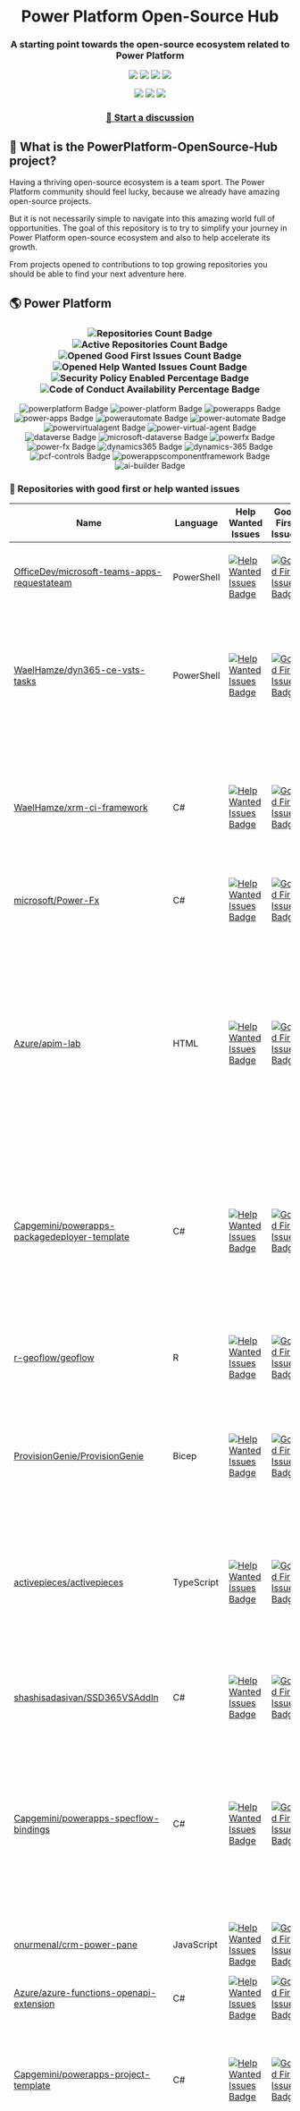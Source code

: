 <p align="center">
    <h1 align="center">
        Power Platform Open-Source Hub
    </h1>
    <h3 align="center">
        A starting point towards the open-source ecosystem related to Power Platform
    </h3>
</p>

<p align="center">
    <a href="https://github.com/rpothin/PowerPlatform-OpenSource-Hub/blob/main/LICENSE" alt="Repository License">
        <img src="https://img.shields.io/github/license/rpothin/PowerPlatform-OpenSource-Hub?color=yellow&label=License" /></a>
    <a href="#watchers" alt="Watchers">
        <img src="https://img.shields.io/github/watchers/rpothin/PowerPlatform-OpenSource-Hub?style=social" /></a>
    <a href="#forks" alt="Forks">
        <img src="https://img.shields.io/github/forks/rpothin/PowerPlatform-OpenSource-Hub?style=social" /></a>
    <a href="#stars" alt="Stars">
        <img src="https://img.shields.io/github/stars/rpothin/PowerPlatform-OpenSource-Hub?style=social" /></a>
</p>

<p align="center">
    <a href="https://github.com/rpothin/PowerPlatform-OpenSource-Hub/actions/workflows/update-github-repositories-details.yml" alt="Update repositories details">
        <img src="https://github.com/rpothin/PowerPlatform-OpenSource-Hub/actions/workflows/update-github-repositories-details.yml/badge.svg" /></a>
    <a href="https://github.com/rpothin/PowerPlatform-OpenSource-Hub/actions/workflows/update-readme-with-github-repositories-details.yml" alt="Update README">
        <img src="https://github.com/rpothin/PowerPlatform-OpenSource-Hub/actions/workflows/update-readme-with-github-repositories-details.yml/badge.svg" /></a>
    <a href="https://github.com/rpothin/PowerPlatform-OpenSource-Hub/actions/workflows/pages/pages-build-deployment" alt="Update website">
        <img src="https://github.com/rpothin/PowerPlatform-OpenSource-Hub/actions/workflows/pages/pages-build-deployment/badge.svg" /></a>
</p>

<h3 align="center">
  <a href="https://github.com/rpothin/PowerPlatform-OpenSource-Hub/discussions/new/choose">📢 Start a discussion</a>
</h3>

## 🏡 What is the PowerPlatform-OpenSource-Hub project?

Having a thriving open-source ecosystem is a team sport.
The Power Platform community should feel lucky, because we already have amazing open-source projects.

But it is not necessarily simple to navigate into this amazing world full of opportunities.
The goal of this repository is to try to simplify your journey in Power Platform open-source ecosystem and also to help accelerate its growth.

From projects opened to contributions to top growing repositories you should be able to find your next adventure here.

## 🌎 Power Platform 

<!--START_SECTION:summary-->
<h3 align='center'>
  <img alt='Repositories Count Badge' src='https://img.shields.io/badge/Repositories-207-602890'>
  <img alt='Active Repositories Count Badge' src='https://img.shields.io/badge/Active_Repositories-132-A24FBF'>
  <img alt='Opened Good First Issues Count Badge' src='https://img.shields.io/badge/Good_First_Issues-15-green'>
  <img alt='Opened Help Wanted Issues Count Badge' src='https://img.shields.io/badge/Help_Wanted_Issues-18-blue'>
  <br/>
  <img alt='Security Policy Enabled Percentage Badge' src='https://img.shields.io/badge/Security_Policy_Enabled_Percentage-22-orange'>
  <img alt='Code of Conduct Availability Percentage Badge' src='https://img.shields.io/badge/Code_of_Conduct_Availability_Percentage-30-9F2B63'>
</h3>

<p align='center'>
  <img alt='powerplatform Badge' src='https://img.shields.io/badge/powerplatform-C37013'>
  <img alt='power-platform Badge' src='https://img.shields.io/badge/power--platform-94DCDE'>
  <img alt='powerapps Badge' src='https://img.shields.io/badge/powerapps-9190CE'>
  <img alt='power-apps Badge' src='https://img.shields.io/badge/power--apps-B54A8D'>
  <img alt='powerautomate Badge' src='https://img.shields.io/badge/powerautomate-9363DA'>
  <img alt='power-automate Badge' src='https://img.shields.io/badge/power--automate-868EF3'>
  <img alt='powervirtualagent Badge' src='https://img.shields.io/badge/powervirtualagent-2C39A1'>
  <img alt='power-virtual-agent Badge' src='https://img.shields.io/badge/power--virtual--agent-BB949B'>
  <img alt='dataverse Badge' src='https://img.shields.io/badge/dataverse-518A4D'>
  <img alt='microsoft-dataverse Badge' src='https://img.shields.io/badge/microsoft--dataverse-07270B'>
  <img alt='powerfx Badge' src='https://img.shields.io/badge/powerfx-29E21F'>
  <img alt='power-fx Badge' src='https://img.shields.io/badge/power--fx-9E0884'>
  <img alt='dynamics365 Badge' src='https://img.shields.io/badge/dynamics365-09D895'>
  <img alt='dynamics-365 Badge' src='https://img.shields.io/badge/dynamics--365-B56BEA'>
  <img alt='pcf-controls Badge' src='https://img.shields.io/badge/pcf--controls-61EBE6'>
  <img alt='powerappscomponentframework Badge' src='https://img.shields.io/badge/powerappscomponentframework-D9F663'>
  <img alt='ai-builder Badge' src='https://img.shields.io/badge/ai--builder-FEC60F'>
</p>
<!--END_SECTION:summary-->

### 💭 Repositories with good first or help wanted issues

<!--START_SECTION:repositories-opened-to-contribution-->
|Name|Language|Help Wanted Issues|Good First Issues|Topics|
|----|--------|------------------|-----------------|------|
|[OfficeDev/microsoft-teams-apps-requestateam](https://github.com/OfficeDev/microsoft-teams-apps-requestateam)|PowerShell|[![Help Wanted Issues Badge](https://img.shields.io/badge/30-blue)](https://github.com/OfficeDev/microsoft-teams-apps-requestateam/labels/help%20wanted)|[![Good First Issues Badge](https://img.shields.io/badge/17-green)](https://github.com/OfficeDev/microsoft-teams-apps-requestateam/labels/good%20first%20issue)|![microsoft Badge](https://img.shields.io/badge/microsoft-24E165) ![microsoftteams Badge](https://img.shields.io/badge/microsoftteams-51F20D) ![powerapps Badge](https://img.shields.io/badge/powerapps-54A611) ![powerautomate Badge](https://img.shields.io/badge/powerautomate-6D03F6) ![logicapps Badge](https://img.shields.io/badge/logicapps-4CABC2) ![azure Badge](https://img.shields.io/badge/azure-0057F4)|
|[WaelHamze/dyn365-ce-vsts-tasks](https://github.com/WaelHamze/dyn365-ce-vsts-tasks)|PowerShell|[![Help Wanted Issues Badge](https://img.shields.io/badge/30-blue)](https://github.com/WaelHamze/dyn365-ce-vsts-tasks/labels/help%20wanted)|[![Good First Issues Badge](https://img.shields.io/badge/0-green)](https://github.com/WaelHamze/dyn365-ce-vsts-tasks/labels/good%20first%20issue)|![devops Badge](https://img.shields.io/badge/devops-339882) ![continuous-integration Badge](https://img.shields.io/badge/continuous--integration-0A7EDE) ![continuous-delivery Badge](https://img.shields.io/badge/continuous--delivery-A695F9) ![continuous-deployment Badge](https://img.shields.io/badge/continuous--deployment-5D9C80) ![dynamics-365 Badge](https://img.shields.io/badge/dynamics--365-E83C9C) ![powershell Badge](https://img.shields.io/badge/powershell-951731) ![msdyn365 Badge](https://img.shields.io/badge/msdyn365-6AA2DB) ![crm Badge](https://img.shields.io/badge/crm-E1152B) ![dynamics Badge](https://img.shields.io/badge/dynamics-581437) ![build-automation Badge](https://img.shields.io/badge/build--automation-DD52B3) ![release-automation Badge](https://img.shields.io/badge/release--automation-3B8FC4)|
|[WaelHamze/xrm-ci-framework](https://github.com/WaelHamze/xrm-ci-framework)|C#|[![Help Wanted Issues Badge](https://img.shields.io/badge/11-blue)](https://github.com/WaelHamze/xrm-ci-framework/labels/help%20wanted)|[![Good First Issues Badge](https://img.shields.io/badge/0-green)](https://github.com/WaelHamze/xrm-ci-framework/labels/good%20first%20issue)|![devops Badge](https://img.shields.io/badge/devops-FF2ED8) ![continuous-integration Badge](https://img.shields.io/badge/continuous--integration-62C0AB) ![continuous-delivery Badge](https://img.shields.io/badge/continuous--delivery-321941) ![continuous-deployment Badge](https://img.shields.io/badge/continuous--deployment-6CC43E) ![crm Badge](https://img.shields.io/badge/crm-15EED3) ![dynamics Badge](https://img.shields.io/badge/dynamics-95E1CD) ![msdyn365 Badge](https://img.shields.io/badge/msdyn365-FF9CDE) ![dynamics-365 Badge](https://img.shields.io/badge/dynamics--365-185E4D) ![powershell Badge](https://img.shields.io/badge/powershell-A5029E) ![scripts Badge](https://img.shields.io/badge/scripts-2BFDE4) ![build-automation Badge](https://img.shields.io/badge/build--automation-087BB5) ![release-automation Badge](https://img.shields.io/badge/release--automation-F1862B)|
|[microsoft/Power-Fx](https://github.com/microsoft/Power-Fx)|C#|[![Help Wanted Issues Badge](https://img.shields.io/badge/0-blue)](https://github.com/microsoft/Power-Fx/labels/help%20wanted)|[![Good First Issues Badge](https://img.shields.io/badge/9-green)](https://github.com/microsoft/Power-Fx/labels/good%20first%20issue)|![power-fx Badge](https://img.shields.io/badge/power--fx-1272A5) ![powerfx Badge](https://img.shields.io/badge/powerfx-60BA4D)|
|[Azure/apim-lab](https://github.com/Azure/apim-lab)|HTML|[![Help Wanted Issues Badge](https://img.shields.io/badge/4-blue)](https://github.com/Azure/apim-lab/labels/help%20wanted)|[![Good First Issues Badge](https://img.shields.io/badge/5-green)](https://github.com/Azure/apim-lab/labels/good%20first%20issue)|![api-rest Badge](https://img.shields.io/badge/api--rest-3FB8E1) ![api-management Badge](https://img.shields.io/badge/api--management-972158) ![oauth2 Badge](https://img.shields.io/badge/oauth2-DBD6CD) ![azure-api-management Badge](https://img.shields.io/badge/azure--api--management-EFA081) ![json-api Badge](https://img.shields.io/badge/json--api-BDF4F5) ![azure-active-directory Badge](https://img.shields.io/badge/azure--active--directory-72B92C) ![key-vault Badge](https://img.shields.io/badge/key--vault-860C6B) ![managed-identities Badge](https://img.shields.io/badge/managed--identities-19C670) ![microsoft Badge](https://img.shields.io/badge/microsoft-5299C8) ![powerapps Badge](https://img.shields.io/badge/powerapps-55C079) ![ci-cd Badge](https://img.shields.io/badge/ci--cd-95A0A2) ![azure-devops Badge](https://img.shields.io/badge/azure--devops-BE098E) ![azure-resource-manager Badge](https://img.shields.io/badge/azure--resource--manager-17D123) ![api-gateway Badge](https://img.shields.io/badge/api--gateway-E66BF6) ![api-documentation Badge](https://img.shields.io/badge/api--documentation-777B72) ![swagger Badge](https://img.shields.io/badge/swagger-74A472) ![openapi Badge](https://img.shields.io/badge/openapi-1DC3EB) ![azure-resource-templates Badge](https://img.shields.io/badge/azure--resource--templates-5CCC27)|
|[Capgemini/powerapps-packagedeployer-template](https://github.com/Capgemini/powerapps-packagedeployer-template)|C#|[![Help Wanted Issues Badge](https://img.shields.io/badge/0-blue)](https://github.com/Capgemini/powerapps-packagedeployer-template/labels/help%20wanted)|[![Good First Issues Badge](https://img.shields.io/badge/5-green)](https://github.com/Capgemini/powerapps-packagedeployer-template/labels/good%20first%20issue)|![dyanmics-365 Badge](https://img.shields.io/badge/dyanmics--365-844C4F) ![dynamics Badge](https://img.shields.io/badge/dynamics-8B8D83) ![dynamics-crm Badge](https://img.shields.io/badge/dynamics--crm-8B1051) ![alm Badge](https://img.shields.io/badge/alm-32254B) ![continuous-deployment Badge](https://img.shields.io/badge/continuous--deployment-3603E1) ![continuous-delivery Badge](https://img.shields.io/badge/continuous--delivery-76D340) ![powerapps Badge](https://img.shields.io/badge/powerapps-2C13E8) ![package-deployer Badge](https://img.shields.io/badge/package--deployer-A58500) ![power-apps Badge](https://img.shields.io/badge/power--apps-CC3508) ![power-platform Badge](https://img.shields.io/badge/power--platform-58F9B7) ![microsoft Badge](https://img.shields.io/badge/microsoft-403D19)|
|[r-geoflow/geoflow](https://github.com/r-geoflow/geoflow)|R|[![Help Wanted Issues Badge](https://img.shields.io/badge/5-blue)](https://github.com/r-geoflow/geoflow/labels/help%20wanted)|[![Good First Issues Badge](https://img.shields.io/badge/0-green)](https://github.com/r-geoflow/geoflow/labels/good%20first%20issue)|![r Badge](https://img.shields.io/badge/r-322EFB) ![geospatial Badge](https://img.shields.io/badge/geospatial-344CA4) ![spatial Badge](https://img.shields.io/badge/spatial-C3A70C) ![workflow Badge](https://img.shields.io/badge/workflow-B6E3B0) ![data Badge](https://img.shields.io/badge/data-8D50E1) ![metadata Badge](https://img.shields.io/badge/metadata-91ABBF) ![fair Badge](https://img.shields.io/badge/fair-E04D6D) ![inspire Badge](https://img.shields.io/badge/inspire-8B8202) ![iso Badge](https://img.shields.io/badge/iso-ABEE47) ![ogc Badge](https://img.shields.io/badge/ogc-52D298) ![orchestrator Badge](https://img.shields.io/badge/orchestrator-EB6E45) ![zenodo Badge](https://img.shields.io/badge/zenodo-4345B7) ![dataverse Badge](https://img.shields.io/badge/dataverse-CDBFA4) ![postgis Badge](https://img.shields.io/badge/postgis-4ED2F2) ![ocs Badge](https://img.shields.io/badge/ocs-97EA27)|
|[ProvisionGenie/ProvisionGenie](https://github.com/ProvisionGenie/ProvisionGenie)|Bicep|[![Help Wanted Issues Badge](https://img.shields.io/badge/3-blue)](https://github.com/ProvisionGenie/ProvisionGenie/labels/help%20wanted)|[![Good First Issues Badge](https://img.shields.io/badge/2-green)](https://github.com/ProvisionGenie/ProvisionGenie/labels/good%20first%20issue)|![microsoftteams Badge](https://img.shields.io/badge/microsoftteams-60A836) ![powerplatform Badge](https://img.shields.io/badge/powerplatform-1A194B) ![logicapps Badge](https://img.shields.io/badge/logicapps-A15E19) ![microsoft-teams Badge](https://img.shields.io/badge/microsoft--teams-61890D) ![azure Badge](https://img.shields.io/badge/azure-CFD3CB) ![microsoft Badge](https://img.shields.io/badge/microsoft-DC67F9) ![hacktoberfest Badge](https://img.shields.io/badge/hacktoberfest-2F8A63)|
|[activepieces/activepieces](https://github.com/activepieces/activepieces)|TypeScript|[![Help Wanted Issues Badge](https://img.shields.io/badge/4-blue)](https://github.com/activepieces/activepieces/labels/help%20wanted)|[![Good First Issues Badge](https://img.shields.io/badge/0-green)](https://github.com/activepieces/activepieces/labels/good%20first%20issue)|![no-code Badge](https://img.shields.io/badge/no--code-5256E6) ![business-automation Badge](https://img.shields.io/badge/business--automation-AF38D9) ![zapier Badge](https://img.shields.io/badge/zapier-1A1FAF) ![low-code Badge](https://img.shields.io/badge/low--code-CC1B96) ![automation Badge](https://img.shields.io/badge/automation-5D1133) ![typescript Badge](https://img.shields.io/badge/typescript-2B279B) ![self-hosted Badge](https://img.shields.io/badge/self--hosted-AE13BC) ![workflow Badge](https://img.shields.io/badge/workflow-B67019) ![n8n Badge](https://img.shields.io/badge/n8n-69756B) ![automation-tools Badge](https://img.shields.io/badge/automation--tools-72A35F) ![workflow-automation Badge](https://img.shields.io/badge/workflow--automation-EAEE07) ![enterprise-automation Badge](https://img.shields.io/badge/enterprise--automation-DC0BFC) ![llm Badge](https://img.shields.io/badge/llm-7753BF) ![workato Badge](https://img.shields.io/badge/workato-CB5AE7) ![powerautomate Badge](https://img.shields.io/badge/powerautomate-DEFCD7) ![tray Badge](https://img.shields.io/badge/tray-E59A09) ![agent Badge](https://img.shields.io/badge/agent-1A79E2) ![agents Badge](https://img.shields.io/badge/agents-2287AE) ![ai Badge](https://img.shields.io/badge/ai-7C1BCA)|
|[shashisadasivan/SSD365VSAddIn](https://github.com/shashisadasivan/SSD365VSAddIn)|C#|[![Help Wanted Issues Badge](https://img.shields.io/badge/2-blue)](https://github.com/shashisadasivan/SSD365VSAddIn/labels/help%20wanted)|[![Good First Issues Badge](https://img.shields.io/badge/2-green)](https://github.com/shashisadasivan/SSD365VSAddIn/labels/good%20first%20issue)|![d365fo Badge](https://img.shields.io/badge/d365fo-C01A94) ![d365 Badge](https://img.shields.io/badge/d365-CF3CC4) ![visual-studio-extension Badge](https://img.shields.io/badge/visual--studio--extension-DAA099) ![dynamics-365 Badge](https://img.shields.io/badge/dynamics--365-F1F9D4) ![hacktoberfest Badge](https://img.shields.io/badge/hacktoberfest-4572E0)|
|[Capgemini/powerapps-specflow-bindings](https://github.com/Capgemini/powerapps-specflow-bindings)|C#|[![Help Wanted Issues Badge](https://img.shields.io/badge/0-blue)](https://github.com/Capgemini/powerapps-specflow-bindings/labels/help%20wanted)|[![Good First Issues Badge](https://img.shields.io/badge/4-green)](https://github.com/Capgemini/powerapps-specflow-bindings/labels/good%20first%20issue)|![dynamics-365 Badge](https://img.shields.io/badge/dynamics--365-DC7073) ![dynamics Badge](https://img.shields.io/badge/dynamics-F2C4BA) ![dynamics-crm Badge](https://img.shields.io/badge/dynamics--crm-7E650F) ![specflow Badge](https://img.shields.io/badge/specflow-81F697) ![automated-testing Badge](https://img.shields.io/badge/automated--testing-ACD1CE) ![automated-tests Badge](https://img.shields.io/badge/automated--tests-3513A4) ![ui-testing Badge](https://img.shields.io/badge/ui--testing-EFEBFA) ![xrm Badge](https://img.shields.io/badge/xrm-D9C1F3) ![powerapps Badge](https://img.shields.io/badge/powerapps-E181C9) ![cds Badge](https://img.shields.io/badge/cds-BB8ACA) ![bindings Badge](https://img.shields.io/badge/bindings-487DEF) ![specflow-steps Badge](https://img.shields.io/badge/specflow--steps-330FB4) ![test-automation Badge](https://img.shields.io/badge/test--automation-2C937C) ![testing Badge](https://img.shields.io/badge/testing-7B43B5) ![specflow-bindings Badge](https://img.shields.io/badge/specflow--bindings-9930F3) ![uci Badge](https://img.shields.io/badge/uci-4F6DAF) ![power-apps Badge](https://img.shields.io/badge/power--apps-B1AC42) ![power-platform Badge](https://img.shields.io/badge/power--platform-0F0AE7) ![microsoft Badge](https://img.shields.io/badge/microsoft-71B49C)|
|[onurmenal/crm-power-pane](https://github.com/onurmenal/crm-power-pane)|JavaScript|[![Help Wanted Issues Badge](https://img.shields.io/badge/1-blue)](https://github.com/onurmenal/crm-power-pane/labels/help%20wanted)|[![Good First Issues Badge](https://img.shields.io/badge/3-green)](https://github.com/onurmenal/crm-power-pane/labels/good%20first%20issue)|![dynamics-crm Badge](https://img.shields.io/badge/dynamics--crm-FC15DD) ![dynamics-365 Badge](https://img.shields.io/badge/dynamics--365-16F9FC) ![browser-extension Badge](https://img.shields.io/badge/browser--extension-0C25D2) ![crm Badge](https://img.shields.io/badge/crm-84D58C)|
|[Azure/azure-functions-openapi-extension](https://github.com/Azure/azure-functions-openapi-extension)|C#|[![Help Wanted Issues Badge](https://img.shields.io/badge/0-blue)](https://github.com/Azure/azure-functions-openapi-extension/labels/help%20wanted)|[![Good First Issues Badge](https://img.shields.io/badge/4-green)](https://github.com/Azure/azure-functions-openapi-extension/labels/good%20first%20issue)|![azure-functions Badge](https://img.shields.io/badge/azure--functions-92A60A) ![swagger-ui Badge](https://img.shields.io/badge/swagger--ui-425D7F) ![hacktoberfest Badge](https://img.shields.io/badge/hacktoberfest-B932DA) ![azure Badge](https://img.shields.io/badge/azure-93FAEA) ![openapi Badge](https://img.shields.io/badge/openapi-5BE7F3) ![power-platform Badge](https://img.shields.io/badge/power--platform-4F7EA0)|
|[Capgemini/powerapps-project-template](https://github.com/Capgemini/powerapps-project-template)|C#|[![Help Wanted Issues Badge](https://img.shields.io/badge/0-blue)](https://github.com/Capgemini/powerapps-project-template/labels/help%20wanted)|[![Good First Issues Badge](https://img.shields.io/badge/3-green)](https://github.com/Capgemini/powerapps-project-template/labels/good%20first%20issue)|![powerapps Badge](https://img.shields.io/badge/powerapps-ECACD2) ![power-apps Badge](https://img.shields.io/badge/power--apps-436D98) ![dynamics-365 Badge](https://img.shields.io/badge/dynamics--365-527C81) ![dynamics Badge](https://img.shields.io/badge/dynamics-8F253B) ![dynamics-crm Badge](https://img.shields.io/badge/dynamics--crm-8F5D71) ![powerplatform Badge](https://img.shields.io/badge/powerplatform-A53485) ![power-platform Badge](https://img.shields.io/badge/power--platform-D2176E) ![yeoman-generator Badge](https://img.shields.io/badge/yeoman--generator-AD996C) ![microsoft Badge](https://img.shields.io/badge/microsoft-6DBB37)|
|[J535D165/datahugger](https://github.com/J535D165/datahugger)|Python|[![Help Wanted Issues Badge](https://img.shields.io/badge/3-blue)](https://github.com/J535D165/datahugger/labels/help%20wanted)|[![Good First Issues Badge](https://img.shields.io/badge/0-green)](https://github.com/J535D165/datahugger/labels/good%20first%20issue)|![scientific Badge](https://img.shields.io/badge/scientific-8D89F4) ![scientific-data Badge](https://img.shields.io/badge/scientific--data-24A7E0) ![cli Badge](https://img.shields.io/badge/cli-6EE876) ![data Badge](https://img.shields.io/badge/data-68CA5C) ![dataverse Badge](https://img.shields.io/badge/dataverse-630B19) ![dryad Badge](https://img.shields.io/badge/dryad-E4BAB2) ![figshare Badge](https://img.shields.io/badge/figshare-0C05BC) ![github Badge](https://img.shields.io/badge/github-BC58B3) ![python Badge](https://img.shields.io/badge/python-6D6A05) ![repository Badge](https://img.shields.io/badge/repository-6FE498) ![research Badge](https://img.shields.io/badge/research-4954E8) ![research-data-management Badge](https://img.shields.io/badge/research--data--management-2F5310) ![science Badge](https://img.shields.io/badge/science-9CA17C) ![utrecht-university Badge](https://img.shields.io/badge/utrecht--university-B6CA65) ![zenodo Badge](https://img.shields.io/badge/zenodo-551FD1) ![datacite Badge](https://img.shields.io/badge/datacite-7394D4) ![dataone Badge](https://img.shields.io/badge/dataone-96A8BE) ![mendeley-data Badge](https://img.shields.io/badge/mendeley--data-260E10) ![rdm Badge](https://img.shields.io/badge/rdm-63FF7D)|
|[pnp/provision-assist-m365](https://github.com/pnp/provision-assist-m365)|PowerShell|[![Help Wanted Issues Badge](https://img.shields.io/badge/1-blue)](https://github.com/pnp/provision-assist-m365/labels/help%20wanted)|[![Good First Issues Badge](https://img.shields.io/badge/1-green)](https://github.com/pnp/provision-assist-m365/labels/good%20first%20issue)|![microsoftteams Badge](https://img.shields.io/badge/microsoftteams-712D9F) ![powerapps Badge](https://img.shields.io/badge/powerapps-76BAAD) ![powerapps-solutions Badge](https://img.shields.io/badge/powerapps--solutions-1ED7EC) ![sharepoint Badge](https://img.shields.io/badge/sharepoint-931D3E) ![azureautomation Badge](https://img.shields.io/badge/azureautomation-6795CE) ![logicapps Badge](https://img.shields.io/badge/logicapps-896D10) ![powerautomate Badge](https://img.shields.io/badge/powerautomate-B79905) ![powershell Badge](https://img.shields.io/badge/powershell-977B17) ![provisioning Badge](https://img.shields.io/badge/provisioning-3C0F8B) ![copilot Badge](https://img.shields.io/badge/copilot-7EEE3F) ![copilot-for-microsoft-365 Badge](https://img.shields.io/badge/copilot--for--microsoft--365-66EDB8)|
|[microsoft/powercat-creator-kit](https://github.com/microsoft/powercat-creator-kit)|CSS|[![Help Wanted Issues Badge](https://img.shields.io/badge/0-blue)](https://github.com/microsoft/powercat-creator-kit/labels/help%20wanted)|[![Good First Issues Badge](https://img.shields.io/badge/2-green)](https://github.com/microsoft/powercat-creator-kit/labels/good%20first%20issue)|![pcf Badge](https://img.shields.io/badge/pcf-3A51BF) ![powerapps Badge](https://img.shields.io/badge/powerapps-3413AF)|
|[ewingjm/development-hub](https://github.com/ewingjm/development-hub)|C#|[![Help Wanted Issues Badge](https://img.shields.io/badge/0-blue)](https://github.com/ewingjm/development-hub/labels/help%20wanted)|[![Good First Issues Badge](https://img.shields.io/badge/2-green)](https://github.com/ewingjm/development-hub/labels/good%20first%20issue)|![powerapps Badge](https://img.shields.io/badge/powerapps-2D96C2) ![powerapps-solutions Badge](https://img.shields.io/badge/powerapps--solutions-5BD015) ![powerplatform Badge](https://img.shields.io/badge/powerplatform-CF0AC0) ![dynamics Badge](https://img.shields.io/badge/dynamics-DD5574) ![dynamics-crm Badge](https://img.shields.io/badge/dynamics--crm-65BD48) ![dynamics365 Badge](https://img.shields.io/badge/dynamics365-03AE9F) ![dynamics-365 Badge](https://img.shields.io/badge/dynamics--365-71FA0C) ![dynamics-crm-online Badge](https://img.shields.io/badge/dynamics--crm--online-BBB356) ![common-data-service Badge](https://img.shields.io/badge/common--data--service-52BD23) ![cds Badge](https://img.shields.io/badge/cds-F79D0F) ![ci Badge](https://img.shields.io/badge/ci-6FAC73) ![continuous-integration Badge](https://img.shields.io/badge/continuous--integration-4E66AD) ![devops Badge](https://img.shields.io/badge/devops-489B92) ![azure-devops Badge](https://img.shields.io/badge/azure--devops-F58433)|
|[Capgemini/xrm-datamigration](https://github.com/Capgemini/xrm-datamigration)|C#|[![Help Wanted Issues Badge](https://img.shields.io/badge/0-blue)](https://github.com/Capgemini/xrm-datamigration/labels/help%20wanted)|[![Good First Issues Badge](https://img.shields.io/badge/2-green)](https://github.com/Capgemini/xrm-datamigration/labels/good%20first%20issue)|![power-apps Badge](https://img.shields.io/badge/power--apps-D32FCF) ![power-platform Badge](https://img.shields.io/badge/power--platform-A5A378) ![dynamics-365 Badge](https://img.shields.io/badge/dynamics--365-92932E) ![dynamics-crm Badge](https://img.shields.io/badge/dynamics--crm-DEEE44) ![dynamics Badge](https://img.shields.io/badge/dynamics-478148) ![common-data-service Badge](https://img.shields.io/badge/common--data--service-45206E) ![cds Badge](https://img.shields.io/badge/cds-510980) ![microsoft Badge](https://img.shields.io/badge/microsoft-7363C6) ![powerplatform Badge](https://img.shields.io/badge/powerplatform-92F0E3)|
|[microsoft/Microsoft365DSC](https://github.com/microsoft/Microsoft365DSC)|PowerShell|[![Help Wanted Issues Badge](https://img.shields.io/badge/2-blue)](https://github.com/microsoft/Microsoft365DSC/labels/help%20wanted)|[![Good First Issues Badge](https://img.shields.io/badge/0-green)](https://github.com/microsoft/Microsoft365DSC/labels/good%20first%20issue)|![microsoft365 Badge](https://img.shields.io/badge/microsoft365-40098C) ![powershell Badge](https://img.shields.io/badge/powershell-9FC1F4) ![monitoring Badge](https://img.shields.io/badge/monitoring-F70F6C) ![desiredstateconfiguration Badge](https://img.shields.io/badge/desiredstateconfiguration-BBFF49) ![configuration-as-code Badge](https://img.shields.io/badge/configuration--as--code-5DCFD1) ![devops Badge](https://img.shields.io/badge/devops-B78A07) ![office365 Badge](https://img.shields.io/badge/office365-CA98A1) ![sharepoint Badge](https://img.shields.io/badge/sharepoint-566BDB) ![onedrive Badge](https://img.shields.io/badge/onedrive-A44BEA) ![powerplatform Badge](https://img.shields.io/badge/powerplatform-E10C85) ![teams Badge](https://img.shields.io/badge/teams-44FC30) ![microsoft Badge](https://img.shields.io/badge/microsoft-DD9399) ![securityandcompliance Badge](https://img.shields.io/badge/securityandcompliance-E70DEB) ![skypeforbusiness Badge](https://img.shields.io/badge/skypeforbusiness-4DB2E3) ![azuread Badge](https://img.shields.io/badge/azuread-030287) ![exchangeonline Badge](https://img.shields.io/badge/exchangeonline-337A31) ![intune Badge](https://img.shields.io/badge/intune-56258B) ![hacktoberfest Badge](https://img.shields.io/badge/hacktoberfest-1F3285)|
|[OliverFlint/XrmTypesGen](https://github.com/OliverFlint/XrmTypesGen)|TypeScript|[![Help Wanted Issues Badge](https://img.shields.io/badge/2-blue)](https://github.com/OliverFlint/XrmTypesGen/labels/help%20wanted)|[![Good First Issues Badge](https://img.shields.io/badge/0-green)](https://github.com/OliverFlint/XrmTypesGen/labels/good%20first%20issue)|![dynmaics Badge](https://img.shields.io/badge/dynmaics-E3A5A1) ![356 Badge](https://img.shields.io/badge/356-479860) ![typescript Badge](https://img.shields.io/badge/typescript-7591CC) ![javascript Badge](https://img.shields.io/badge/javascript-C9ED86) ![dataverse Badge](https://img.shields.io/badge/dataverse-DAC96F) ![powerapps Badge](https://img.shields.io/badge/powerapps-3E59B6) ![dynamics-365 Badge](https://img.shields.io/badge/dynamics--365-D6835A)|
|[scottdurow/RibbonWorkbench](https://github.com/scottdurow/RibbonWorkbench)|JavaScript|[![Help Wanted Issues Badge](https://img.shields.io/badge/1-blue)](https://github.com/scottdurow/RibbonWorkbench/labels/help%20wanted)|[![Good First Issues Badge](https://img.shields.io/badge/0-green)](https://github.com/scottdurow/RibbonWorkbench/labels/good%20first%20issue)|![dynamics365 Badge](https://img.shields.io/badge/dynamics365-DA35DF)|
|[IQSS/dataverse-client-r](https://github.com/IQSS/dataverse-client-r)|R|[![Help Wanted Issues Badge](https://img.shields.io/badge/1-blue)](https://github.com/IQSS/dataverse-client-r/labels/help%20wanted)|[![Good First Issues Badge](https://img.shields.io/badge/0-green)](https://github.com/IQSS/dataverse-client-r/labels/good%20first%20issue)|![dataverse Badge](https://img.shields.io/badge/dataverse-557F36) ![sword Badge](https://img.shields.io/badge/sword-073108) ![r Badge](https://img.shields.io/badge/r-0126E5) ![cran Badge](https://img.shields.io/badge/cran-C7CD9A) ![data Badge](https://img.shields.io/badge/data-8F3F52) ![data-deposit Badge](https://img.shields.io/badge/data--deposit-6860E9) ![dataverse-api Badge](https://img.shields.io/badge/dataverse--api-D028FF)|
|[Power-Maverick/PCF-CustomControlBuilder](https://github.com/Power-Maverick/PCF-CustomControlBuilder)|C#|[![Help Wanted Issues Badge](https://img.shields.io/badge/1-blue)](https://github.com/Power-Maverick/PCF-CustomControlBuilder/labels/help%20wanted)|[![Good First Issues Badge](https://img.shields.io/badge/0-green)](https://github.com/Power-Maverick/PCF-CustomControlBuilder/labels/good%20first%20issue)|![xrmtoolbox Badge](https://img.shields.io/badge/xrmtoolbox-46217C) ![cds Badge](https://img.shields.io/badge/cds-0B1A7E) ![powerapps Badge](https://img.shields.io/badge/powerapps-420969) ![dynamics-365 Badge](https://img.shields.io/badge/dynamics--365-D89517) ![pcf Badge](https://img.shields.io/badge/pcf-E986C1) ![custom-controls Badge](https://img.shields.io/badge/custom--controls-A3206C) ![powerappscomponentframework Badge](https://img.shields.io/badge/powerappscomponentframework-0DC4B5)|
|[MscrmTools/XrmToolBox](https://github.com/MscrmTools/XrmToolBox)|C#|[![Help Wanted Issues Badge](https://img.shields.io/badge/1-blue)](https://github.com/MscrmTools/XrmToolBox/labels/help%20wanted)|[![Good First Issues Badge](https://img.shields.io/badge/0-green)](https://github.com/MscrmTools/XrmToolBox/labels/good%20first%20issue)|![xrmtoolbox Badge](https://img.shields.io/badge/xrmtoolbox-B2ADC0) ![microsoft-dynamics-crm Badge](https://img.shields.io/badge/microsoft--dynamics--crm-F8368D) ![cds Badge](https://img.shields.io/badge/cds-B62C52) ![powerapps Badge](https://img.shields.io/badge/powerapps-747D3A) ![microsoft-dynamics Badge](https://img.shields.io/badge/microsoft--dynamics-73A6FA) ![microsoft-dataverse Badge](https://img.shields.io/badge/microsoft--dataverse-C8814C)|
|[OGcanviz/ChartComponents](https://github.com/OGcanviz/ChartComponents)||[![Help Wanted Issues Badge](https://img.shields.io/badge/0-blue)](https://github.com/OGcanviz/ChartComponents/labels/help%20wanted)|[![Good First Issues Badge](https://img.shields.io/badge/1-green)](https://github.com/OGcanviz/ChartComponents/labels/good%20first%20issue)|![powerapps Badge](https://img.shields.io/badge/powerapps-A959CA) ![office365 Badge](https://img.shields.io/badge/office365-762781) ![powerplatform Badge](https://img.shields.io/badge/powerplatform-45B376) ![charts Badge](https://img.shields.io/badge/charts-904D57) ![graphs Badge](https://img.shields.io/badge/graphs-B46221) ![svg Badge](https://img.shields.io/badge/svg-135CAB) ![components Badge](https://img.shields.io/badge/components-017AFA)|
|[PowerPlatformAF/PowerPlatformAF](https://github.com/PowerPlatformAF/PowerPlatformAF)||[![Help Wanted Issues Badge](https://img.shields.io/badge/1-blue)](https://github.com/PowerPlatformAF/PowerPlatformAF/labels/help%20wanted)|[![Good First Issues Badge](https://img.shields.io/badge/0-green)](https://github.com/PowerPlatformAF/PowerPlatformAF/labels/good%20first%20issue)|![powerplatform Badge](https://img.shields.io/badge/powerplatform-683485) ![powerapps Badge](https://img.shields.io/badge/powerapps-CC85D0) ![powerbi Badge](https://img.shields.io/badge/powerbi-A83887) ![powerautomate Badge](https://img.shields.io/badge/powerautomate-225749) ![powervirtualagent Badge](https://img.shields.io/badge/powervirtualagent-67CA6C) ![dynamics365 Badge](https://img.shields.io/badge/dynamics365-329B05) ![microsoft Badge](https://img.shields.io/badge/microsoft-5F9FE4)|
<!--END_SECTION:repositories-opened-to-contribution-->

### 🚀 Top 10 growing repositories

<!--START_SECTION:top-growing-repositories-->
|Name|Language|Stars|Watchers|Topics|
|----|--------|-----|--------|------|
|[microsoft/AL](https://github.com/microsoft/AL)|PowerShell|![Stars Badge](https://img.shields.io/badge/749-yellow)|![Watchers Badge](https://img.shields.io/badge/167-orange)|![al-language Badge](https://img.shields.io/badge/al--language-641E2D) ![dynamics-365 Badge](https://img.shields.io/badge/dynamics--365-806C39) ![visual-studio-code Badge](https://img.shields.io/badge/visual--studio--code-F4E49E) ![dynamics-365-business-central Badge](https://img.shields.io/badge/dynamics--365--business--central-08F326) ![dynamics-365-bc Badge](https://img.shields.io/badge/dynamics--365--bc-EFBDFB)|
|[inoerp/inoERP](https://github.com/inoerp/inoERP)|JavaScript|![Stars Badge](https://img.shields.io/badge/779-yellow)|![Watchers Badge](https://img.shields.io/badge/130-orange)|![dynamics-365 Badge](https://img.shields.io/badge/dynamics--365-27E24D) ![erp Badge](https://img.shields.io/badge/erp-200CC6) ![mes Badge](https://img.shields.io/badge/mes-0140B7) ![oracle Badge](https://img.shields.io/badge/oracle-8752A9) ![sap Badge](https://img.shields.io/badge/sap-F226E8)|
|[demianrasko/Dynamics-365-Workflow-Tools](https://github.com/demianrasko/Dynamics-365-Workflow-Tools)|C#|![Stars Badge](https://img.shields.io/badge/466-yellow)|![Watchers Badge](https://img.shields.io/badge/70-orange)|![dynamics-365 Badge](https://img.shields.io/badge/dynamics--365-EAA86B) ![crm Badge](https://img.shields.io/badge/crm-E636B7) ![microsoft Badge](https://img.shields.io/badge/microsoft-FD4EF5) ![dynamics-crm Badge](https://img.shields.io/badge/dynamics--crm-5F046C) ![dynamics-crm-online Badge](https://img.shields.io/badge/dynamics--crm--online-487B78) ![workflow-automation Badge](https://img.shields.io/badge/workflow--automation-233FCE) ![codeless Badge](https://img.shields.io/badge/codeless-E16706) ![mvp Badge](https://img.shields.io/badge/mvp-78E9E2) ![business-solutions Badge](https://img.shields.io/badge/business--solutions-21CF10)|
|[WaelHamze/xrm-ci-framework](https://github.com/WaelHamze/xrm-ci-framework)|C#|![Stars Badge](https://img.shields.io/badge/186-yellow)|![Watchers Badge](https://img.shields.io/badge/51-orange)|![devops Badge](https://img.shields.io/badge/devops-E50D65) ![continuous-integration Badge](https://img.shields.io/badge/continuous--integration-97E1BC) ![continuous-delivery Badge](https://img.shields.io/badge/continuous--delivery-BDC809) ![continuous-deployment Badge](https://img.shields.io/badge/continuous--deployment-2C8C80) ![crm Badge](https://img.shields.io/badge/crm-F384AC) ![dynamics Badge](https://img.shields.io/badge/dynamics-B5F40B) ![msdyn365 Badge](https://img.shields.io/badge/msdyn365-B3CA30) ![dynamics-365 Badge](https://img.shields.io/badge/dynamics--365-70E553) ![powershell Badge](https://img.shields.io/badge/powershell-72526B) ![scripts Badge](https://img.shields.io/badge/scripts-7875FD) ![build-automation Badge](https://img.shields.io/badge/build--automation-887C31) ![release-automation Badge](https://img.shields.io/badge/release--automation-A4CD2F)|
|[delegateas/XrmDefinitelyTyped](https://github.com/delegateas/XrmDefinitelyTyped)|TypeScript|![Stars Badge](https://img.shields.io/badge/135-yellow)|![Watchers Badge](https://img.shields.io/badge/35-orange)|![typescript Badge](https://img.shields.io/badge/typescript-E9B04F) ![dynamics-365 Badge](https://img.shields.io/badge/dynamics--365-0687CB) ![dynamics-crm Badge](https://img.shields.io/badge/dynamics--crm-FFA36A) ![developer-tools Badge](https://img.shields.io/badge/developer--tools-9D7705) ![developer-experience Badge](https://img.shields.io/badge/developer--experience-186824)|
|[WaelHamze/dyn365-ce-vsts-tasks](https://github.com/WaelHamze/dyn365-ce-vsts-tasks)|PowerShell|![Stars Badge](https://img.shields.io/badge/117-yellow)|![Watchers Badge](https://img.shields.io/badge/32-orange)|![devops Badge](https://img.shields.io/badge/devops-0F86DB) ![continuous-integration Badge](https://img.shields.io/badge/continuous--integration-7D36E1) ![continuous-delivery Badge](https://img.shields.io/badge/continuous--delivery-ECC632) ![continuous-deployment Badge](https://img.shields.io/badge/continuous--deployment-2F03AA) ![dynamics-365 Badge](https://img.shields.io/badge/dynamics--365-D27A94) ![powershell Badge](https://img.shields.io/badge/powershell-C8DE6A) ![msdyn365 Badge](https://img.shields.io/badge/msdyn365-308E4A) ![crm Badge](https://img.shields.io/badge/crm-08795F) ![dynamics Badge](https://img.shields.io/badge/dynamics-DB23B5) ![build-automation Badge](https://img.shields.io/badge/build--automation-47CF8A) ![release-automation Badge](https://img.shields.io/badge/release--automation-661FC0)|
|[XRM-OSS/Xrm-WebApi-Client](https://github.com/XRM-OSS/Xrm-WebApi-Client)|JavaScript|![Stars Badge](https://img.shields.io/badge/100-yellow)|![Watchers Badge](https://img.shields.io/badge/25-orange)|![dynamics-crm-webapi Badge](https://img.shields.io/badge/dynamics--crm--webapi-2E40E6) ![webapi Badge](https://img.shields.io/badge/webapi-3C4FD0) ![javascript Badge](https://img.shields.io/badge/javascript-EF460D) ![webapiclient Badge](https://img.shields.io/badge/webapiclient-A91FC8) ![dynamics-crm Badge](https://img.shields.io/badge/dynamics--crm-545661) ![dynamics-365 Badge](https://img.shields.io/badge/dynamics--365-4D141C) ![crm Badge](https://img.shields.io/badge/crm-1B6AA1) ![xrm Badge](https://img.shields.io/badge/xrm-DC5DFC) ![typescript Badge](https://img.shields.io/badge/typescript-A241E3)|
|[devkeydet/dyn365-ce-devops](https://github.com/devkeydet/dyn365-ce-devops)||![Stars Badge](https://img.shields.io/badge/90-yellow)|![Watchers Badge](https://img.shields.io/badge/35-orange)|![devops Badge](https://img.shields.io/badge/devops-9E9517) ![continuous-integration Badge](https://img.shields.io/badge/continuous--integration-034A20) ![continuous-delivery Badge](https://img.shields.io/badge/continuous--delivery-18E846) ![continuous-deployment Badge](https://img.shields.io/badge/continuous--deployment-BDD637) ![crm Badge](https://img.shields.io/badge/crm-17BC43) ![dynamics Badge](https://img.shields.io/badge/dynamics-A736BC) ![dynamics-365 Badge](https://img.shields.io/badge/dynamics--365-63038E) ![dynamics-crm Badge](https://img.shields.io/badge/dynamics--crm-A75619) ![msdyn365 Badge](https://img.shields.io/badge/msdyn365-1353A1) ![build-automation Badge](https://img.shields.io/badge/build--automation-E6210B) ![release-automation Badge](https://img.shields.io/badge/release--automation-487FDB) ![vsts Badge](https://img.shields.io/badge/vsts-308618) ![visual-studio-team-services Badge](https://img.shields.io/badge/visual--studio--team--services-34A75F)|
|[AlexaCRM/php-crm-toolkit](https://github.com/AlexaCRM/php-crm-toolkit)|PHP|![Stars Badge](https://img.shields.io/badge/107-yellow)|![Watchers Badge](https://img.shields.io/badge/13-orange)|![dynamics-crm Badge](https://img.shields.io/badge/dynamics--crm-DA7356) ![dynamics-365 Badge](https://img.shields.io/badge/dynamics--365-14B32E) ![soap Badge](https://img.shields.io/badge/soap-8CBEA0)|
|[HichemDax/D365FONinjaDevTools](https://github.com/HichemDax/D365FONinjaDevTools)|C#|![Stars Badge](https://img.shields.io/badge/82-yellow)|![Watchers Badge](https://img.shields.io/badge/34-orange)|![dynamicsax Badge](https://img.shields.io/badge/dynamicsax-6D1DF5) ![developer-tools Badge](https://img.shields.io/badge/developer--tools-ED47B6) ![development Badge](https://img.shields.io/badge/development-55C465) ![developer-experience Badge](https://img.shields.io/badge/developer--experience-EBE30F) ![addin Badge](https://img.shields.io/badge/addin-A719E1) ![ninja Badge](https://img.shields.io/badge/ninja-221B2D) ![d365fo Badge](https://img.shields.io/badge/d365fo-803A61) ![dynamics-365 Badge](https://img.shields.io/badge/dynamics--365-CB7618) ![dynamics-ax-2012 Badge](https://img.shields.io/badge/dynamics--ax--2012-0F974A) ![visual-studio-extension Badge](https://img.shields.io/badge/visual--studio--extension-968DB7) ![visual-studio Badge](https://img.shields.io/badge/visual--studio-FA2804) ![extensions Badge](https://img.shields.io/badge/extensions-C5C514)|
<!--END_SECTION:top-growing-repositories-->

### 📝 Complementary details

- The referenced repositories here respect the following criteria:
   - having at least one of the monitored topics
   - having at least 10 stars or at least 10 watchers
   - having been updated in the last 6 months
   - is not archived
- The summary badges and the list of repositories with good first or help wanted issues is updated daily
    - Active repositories where updated in the last 30 days
- The list of top 10 growing repositories is updated every Monday based on growth measured in a 7-day period (*based on a snapshot from previous Monday*). And the growth indicator is the sum of the number of stars and the number of watchers.

## ❗ Code of Conduct

I, **Raphael Pothin** ([@rpothin](https://github.com/rpothin)), as creator of this project, am dedicated to providing a welcoming, diverse, and harrassment-free experience for everyone.
I expect everyone visiting or participating in this project to abide by the following [**Code of Conduct**](CODE_OF_CONDUCT.md).
Please read it.

## 📝 License

All files in this repository are subject to the [MIT](LICENSE) license.









































































































































































































































































































































































































































































































































































































































































































































































































































































































































































